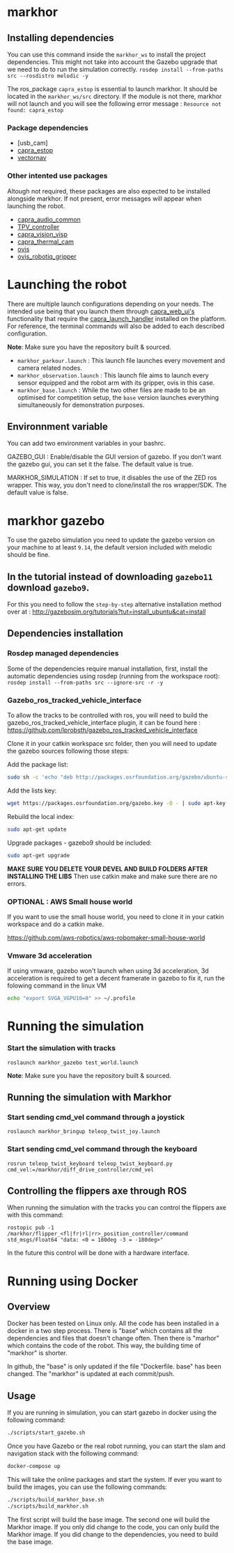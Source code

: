 # markhor

## Installing dependencies
You can use this command inside the `markhor_ws` to install the project dependencies. This might not take into account the Gazebo upgrade that we need to do to run the simulation correctly.
`rosdep install --from-paths src --rosdistro melodic -y`

The ros_package `capra_estop` is essential to launch markhor. It should be located in the `markhor_ws/src` directory.
If the module is not there, markhor will not launch and you will see the following error message : `Resource not found: capra_estop`

### Package dependencies
- [usb_cam]
- [capra_estop](https://github.com/clubcapra/capra_estop)
- [vectornav](https://github.com/dawonn/vectornav)

### Other intented use packages
Altough not required, these packages are also expected to be installed alongside markhor. If not present, error messages will appear when launching the robot.
- [capra_audio_common](https://github.com/clubcapra/capra_audio_common)
- [TPV_controller](https://github.com/clubcapra/TPV_controller)
- [capra_vision_visp](https://github.com/clubcapra/capra_vision_visp)
- [capra_thermal_cam](https://github.com/clubcapra/capra_thermal_cam)
- [ovis](https://github.com/clubcapra/ovis)
- [ovis_robotiq_gripper](https://github.com/clubcapra/ovis_robotiq_gripper)
<!-- Launch files not updated for these packages
- [capra_hazmat_detection](https://github.com/clubcapra/capra_hazmat_detection) currently named yolo_hazmat
-->

# Launching the robot

There are multiple launch configurations depending on your needs. The intended use being that you launch them through [capra_web_ui's](https://github.com/clubcapra/capra_web_ui) functionality that require the [capra_launch_handler](https://github.com/clubcapra/capra_launch_handler) installed on the platform. For reference, the terminal commands will also be added to each described configuration.

**Note**: Make sure you have the repository built & sourced.

- `markhor_parkour.launch` : This launch file launches every movement and camera related nodes.
- `markhor_observation.launch` : This launch file aims to launch every sensor equipped and the robot arm with its gripper, ovis in this case.
- `markhor_base.launch` : While the two other files are made to be an optimised for competition setup, the `base` version launches
everything simultaneously for demonstration purposes.  

## Environnment variable

You can add two environment variables in your bashrc.

GAZEBO_GUI : Enable/disable the GUI version of gazebo. If you don't want the gazebo gui, you can set it the false. The default value is true.

MARKHOR_SIMULATION : If set to true, it disables the use of the ZED ros wrapper. This way, you don't need to clone/install the ros wrapper/SDK. The default value is false.

# markhor gazebo
To use the gazebo simulation you need to update the gazebo version on your machine to at least `9.14`, the default version included with melodic should be fine.

## In the tutorial instead of downloading `gazebo11` download `gazebo9`.

For this you need to follow the `step-by-step` alternative installation method over at : http://gazebosim.org/tutorials?tut=install_ubuntu&cat=install


## Dependencies installation
### Rosdep managed dependencies
Some of the dependencies require manual installation, first, install the automatic dependencies using rosdep (running from the workspace root): 
`rosdep install --from-paths src --ignore-src -r -y `
### Gazebo_ros_tracked_vehicle_interface

To allow the tracks to be controlled with ros, you will need to build the gazebo_ros_tracked_vehicle_interface plugin, it can be found here : 
https://github.com/lprobsth/gazebo_ros_tracked_vehicle_interface

Clone it in your catkin workspace src folder, then you will need to update the gazebo sources following those steps: 

Add the package list:
```bash
sudo sh -c 'echo "deb http://packages.osrfoundation.org/gazebo/ubuntu-stable `lsb_release -cs` main" > /etc/apt/sources.list.d/gazebo-stable.list'
```

Add the lists key:
```bash
wget https://packages.osrfoundation.org/gazebo.key -O - | sudo apt-key add -
```

Rebuild the local index:
```bash
sudo apt-get update
```

Upgrade packages - gazebo9 should be included:
```bash
sudo apt-get upgrade
```

**MAKE SURE YOU DELETE YOUR DEVEL AND BUILD FOLDERS AFTER INSTALLING THE LIBS**
Then use catkin make and make sure there are no errors.
### OPTIONAL : AWS Small house world

If you want to use the small house world, you need to clone it in your catkin workspace and do a catkin make.

https://github.com/aws-robotics/aws-robomaker-small-house-world

### Vmware 3d acceleration
If using vmware, gazebo won't launch when using 3d acceleration, 3d acceleration is required to get a decent framerate in gazebo to fix it, run the folowing command in the linux VM
```bash
echo "export SVGA_VGPU10=0" >> ~/.profile
```

# Running the simulation

### Start the simulation with tracks
`roslaunch markhor_gazebo test_world.launch`

**Note**: Make sure you have the repository built & sourced.

## Running the simulation with Markhor
### Start sending cmd_vel command through a joystick 
`roslaunch markhor_bringup teleop_twist_joy.launch`

### Start sending cmd_vel command through the keyboard 
`rosrun teleop_twist_keyboard teleop_twist_keyboard.py cmd_vel:=/markhor/diff_drive_controller/cmd_vel`

## Controlling the flippers axe through ROS
When running the simulation with the tracks you can control the flippers axe with this command:

`rostopic pub -1 /markhor/flipper_<fl|fr|rl|rr>_position_controller/command std_msgs/Float64 "data: <0 = 180deg -3 = -180deg>"`

In the future this control will be done with a hardware interface.



# Running using Docker

## Overview

Docker has been tested on Linux only. All the code has been installed in a docker in a two step process. There is "base" which contains all the dependencies and files that doesn't change often. Then there is "marhor" which contains the code of the robot. This way, the building time of "markhor" is shorter.

In github, the "base" is only updated if the file "Dockerfile. base" has been changed. The "markhor" is updated at each commit/push.

## Usage

If you are running in simulation, you can start gazebo in docker using the following command:

```bash
./scripts/start_gazebo.sh
```

Once you have Gazebo or the real robot running, you can start the slam and navigation stack with the following command:

```bash
docker-compose up
```


This will take the online packages and start the system. If ever you want to build the images, you can use the following commands:


```bash
./scripts/build_markhor_base.sh
./scripts/build_markhor.sh
```

The first script will build the base image. The second one will build the Markhor image. If you only did change to the code, you can only build the Markhor image. If you did change to the dependencies, you need to build the base image.